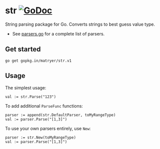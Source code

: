 # str [![GoDoc](https://godoc.org/github.com/matryer/str?status.svg)](https://godoc.org/github.com/matryer/str)
String parsing package for Go. Converts strings to best guess value type.

  * See [parsers.go](https://github.com/matryer/str/blob/master/parsers/parsers.go) for a complete list of parsers.

## Get started

```
go get gopkg.in/matryer/str.v1
```

## Usage

The simplest usage:

```
val := str.Parse("123")
```

To add additional `ParseFunc` functions:

```
parser := append(str.DefaultParser, toMyRangeType)
val := parser.Parse("[1,3]")
```

To use your own parsers entirely, use `New`:

```
parser := str.New(toMyRangeType)
val := parser.Parse("[1,3]")
```
